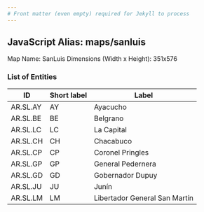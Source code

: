 ```yaml
---
# Front matter (even empty) required for Jekyll to process
---
```


## JavaScript Alias: maps/sanluis

Map Name: SanLuis
Dimensions (Width x Height): 351x576

### List of Entities

ID  | Short label | Label
---|---|---|
AR.SL.AY  | AY          | Ayacucho                      
AR.SL.BE  | BE          | Belgrano                      
AR.SL.LC  | LC          | La Capital                    
AR.SL.CH  | CH          | Chacabuco                     
AR.SL.CP  | CP          | Coronel Pringles              
AR.SL.GP  | GP          | General Pedernera             
AR.SL.GD  | GD          | Gobernador Dupuy              
AR.SL.JU  | JU          | Junín                         
AR.SL.LM  | LM          | Libertador General San Martín 
